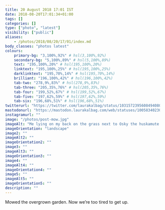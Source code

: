 ```yaml
---
title: 20 August 2018 17:01 IST
date: 2018-08-20T17:01:34+01:00
tags: []
categories: []
type: ["photo", "latest"]
visibility: ["public"]
aliases:
    - /photos/2018/08/20/17/01/index.md
body_classes: "photos latest"
colours:
    primary-bg: "3,100%,92%" # hsl(3,100%,92%)
    secondary-bg: "5,100%,89%" # hsl(5,100%,89%)
    text: "195,100%,20%" # hsl(195,100%,20%)
    linktext: "195,100%,25%" # hsl(195,100%,25%)
    darklinktext: "195,70%,14%" # hsl(195,70%,14%)
    brilliant: "196,100%,42%" # hsl(196,100%,42%)
    tab-two: "278,9%,83%" # hsl(278,9%,83%)
    tab-three: "205,35%,76%" # hsl(205,35%,76%)
    tab-four: "199,52%,67%" # hsl(199,52%,67%)
    tab-five: "197,62%,59%" # hsl(197,62%,59%)
    tab-six: "196,68%,51%" # hsl(196,68%,51%)
twitterurl: "https://twitter.com/laurakalbag/status/1031572395608494080"
mastodonurl: "https://mastodon.laurakalbag.com/web/statuses/100583402305039222"
instagramurl: ""
image: "/photos/post-mow.jpg"
imageAlt: "Me lying on my back on the grass next to Osky the huskamute who is yawning."
imageOrientation: "landscape"
image2: ""
imageAlt2: ""
imageOrientation2: ""
image3: ""
imageAlt3: ""
imageOrientation3: ""
image4: ""
imageAlt4: ""
imageOrientation4: ""
image5: ""
imageAlt5: ""
imageOrientation5: ""
description: ""
---
```


Mowed the overgrown garden. Now we’re too tired to get up.